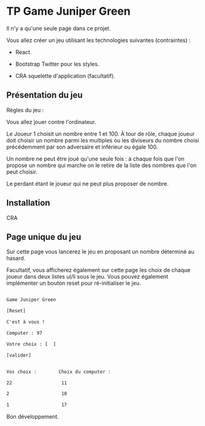 # TP Game Juniper Green

Il n'y a qu'une seule page dans ce projet.

Vous allez créer un jeu utilisant les technologies suivantes (contraintes) :

- React.

- Bootstrap Twitter pour les styles.

- CRA squelette d'application (facultatif).

## Présentation du jeu

Règles du jeu :

Vous allez jouer contre l'ordinateur.

Le Joueur 1 choisit un nombre entre 1 et 100.
À tour de rôle, chaque joueur doit choisir un nombre parmi les multiples ou les diviseurs du nombre choisi précédemment par son adversaire et inférieur ou égale 100.

Un nombre ne peut être joué qu'une seule fois : à chaque fois que l'on propose un nombre qui marche on le retire de la liste des nombres que l'on peut choisir.

Le perdant étant le joueur qui ne peut plus proposer de nombre.

## Installation

CRA

## Page unique du jeu

Sur cette page vous lancerez le jeu en proposant un nombre déterminé au hasard. 

Facultatif, vous afficherez également sur cette page les choix de chaque joueur dans deux listes ul/li sous le jeu. Vous pouvez également implémenter un bouton reset pour ré-initialiser le jeu.

```txt

Game Juniper Green

[Reset]

C'est à vous !

Computer : 97

Votre choix : [  ]

[valider]


Vos choix :        Choix du computer :

22                  11

2                   10

1                   17

```

Bon développement.
